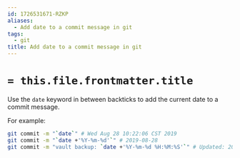 ```yaml
---
id: 1726531671-RZKP
aliases:
  - Add date to a commit message in git
tags:
  - git
title: Add date to a commit message in git
---
```

# `= this.file.frontmatter.title`

Use the `date` keyword in between backticks to add the current date to a commit message.

For example:

```sh
git commit -m "`date`" # Wed Aug 28 10:22:06 CST 2019
git commit -m "`date +'%Y-%m-%d'`" # 2019-08-28
git commit -m "vault backup: `date +'%Y-%m-%d %H:%M:%S'`" # Updated: 2019-08-28 10:22:06
```

